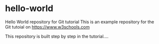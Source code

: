 # hello-world
Hello World repository for Git tutorial
This is an example repository for the Git tutoial on https://www.w3schools.com

This repository is built step by step in the tutorial....